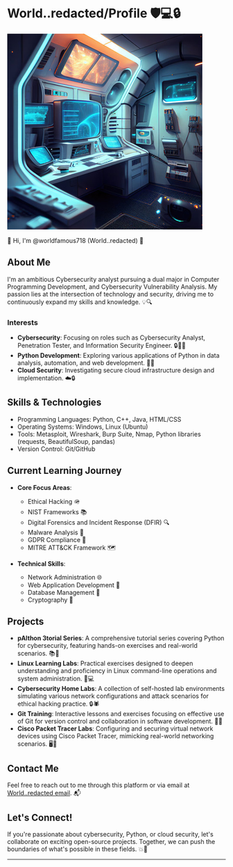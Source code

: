 # World..redacted/Profile 🛡️💻🔒

![Logo](https://github.com/worldfamous718/pAIthon-Labs/blob/main/Labs/Logos-Files/200630967-futuristic-scientific-laboratory-with-computer-and-equipment-inside-sci-fi-futuristic-interior.jpg)

👋 Hi, I'm @worldfamous718 (World..redacted) 🔐

## About Me

I'm an ambitious Cybersecurity analyst pursuing a dual major in Computer Programming Development, and Cybersecurity Vulnerability Analysis. My passion lies at the intersection of technology and security, driving me to continuously expand my skills and knowledge. 💡🔍

### Interests

- **Cybersecurity**: Focusing on roles such as Cybersecurity Analyst, Penetration Tester, and Information Security Engineer. 🔒🕵️‍♂️
- **Python Development**: Exploring various applications of Python in data analysis, automation, and web development. 🐍🧮
- **Cloud Security**: Investigating secure cloud infrastructure design and implementation. ☁️🔒

## Skills & Technologies

- Programming Languages: Python, C++, Java, HTML/CSS
- Operating Systems: Windows, Linux (Ubuntu)
- Tools: Metasploit, Wireshark, Burp Suite, Nmap, Python libraries (requests, BeautifulSoup, pandas)
- Version Control: Git/GitHub

## Current Learning Journey

- **Core Focus Areas**:
  - Ethical Hacking 🪖
  - NIST Frameworks 📚
  - Digital Forensics and Incident Response (DFIR) 🔍
  - Malware Analysis 🦠
  - GDPR Compliance 📜
  - MITRE ATT&CK Framework 🗺️

- **Technical Skills**:
  - Network Administration 🌐
  - Web Application Development 🌟
  - Database Management 🏦
  - Cryptography 🔑

## Projects

- **pAIthon 3torial Series**: A comprehensive tutorial series covering Python for cybersecurity, featuring hands-on exercises and real-world scenarios. 📚🐍
- **Linux Learning Labs**: Practical exercises designed to deepen understanding and proficiency in Linux command-line operations and system administration. 🐧💻
- **Cybersecurity Home Labs**: A collection of self-hosted lab environments simulating various network configurations and attack scenarios for ethical hacking practice. 🔒🕷️
- **Git Training**: Interactive lessons and exercises focusing on effective use of Git for version control and collaboration in software development. 🌿✨
- **Cisco Packet Tracer Labs**: Configuring and securing virtual network devices using Cisco Packet Tracer, mimicking real-world networking scenarios. 🖥️🔧

## Contact Me

Feel free to reach out to me through this platform or via email at <a href="mailto:worldmccrea@gmail.com">World..redacted email</a>. 📬

## Let's Connect!

If you're passionate about cybersecurity, Python, or cloud security, let's collaborate on exciting open-source projects. Together, we can push the boundaries of what's possible in these fields. 💥🎯

---
